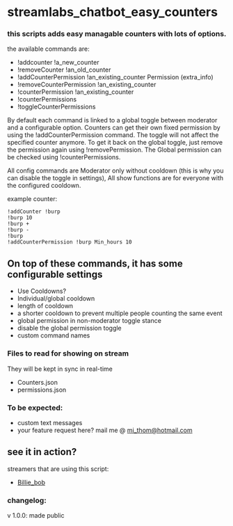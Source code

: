 # streamlabs_chatbot_easy_counters

### this scripts adds easy managable counters with lots of options.
the available commands are:
* !addcounter !a_new_counter
* !removeCounter !an_old_counter
* !addCounterPermission !an_existing_counter Permission (extra_info)
* !removeCounterPermission !an_existing_counter
* !counterPermission !an_existing_counter
* !counterPermissions
* !toggleCounterPermissions

By default each command is linked to a global toggle between moderator and a configurable option. Counters can get their own fixed permission by using the !addCounterPermission command. The toggle will not affect the specified counter anymore. To get it back on the global toggle, just remove the permission again using !removePermission. The Global permission can be checked using !counterPermissions.

All config commands are Moderator only without cooldown (this is why you can disable the toggle in settings), All show functions are for everyone with the configured cooldown.

example counter:

    !addCounter !burp
    !burp 10 
    !burp + 
    !burp - 
    !burp 
    !addCounterPermission !burp Min_hours 10

## On top of these commands, it has some configurable settings
* Use Cooldowns?
* Individual/global cooldown
* length of cooldown
* a shorter cooldown to prevent multiple people counting the same event
* global permission in non-moderator toggle stance
* disable the global permission toggle
* custom command names

### Files to read for showing on stream
They will be kept in sync in real-time
* Counters.json
* permissions.json

### To be expected:
* custom text messages
* your feature request here? mail me @ mi_thom@hotmail.com

## see it in action?
streamers that are using this script:
* [Billie_bob](http://www.twitch.tv/billie_bob)

### changelog:
v 1.0.0: made public
